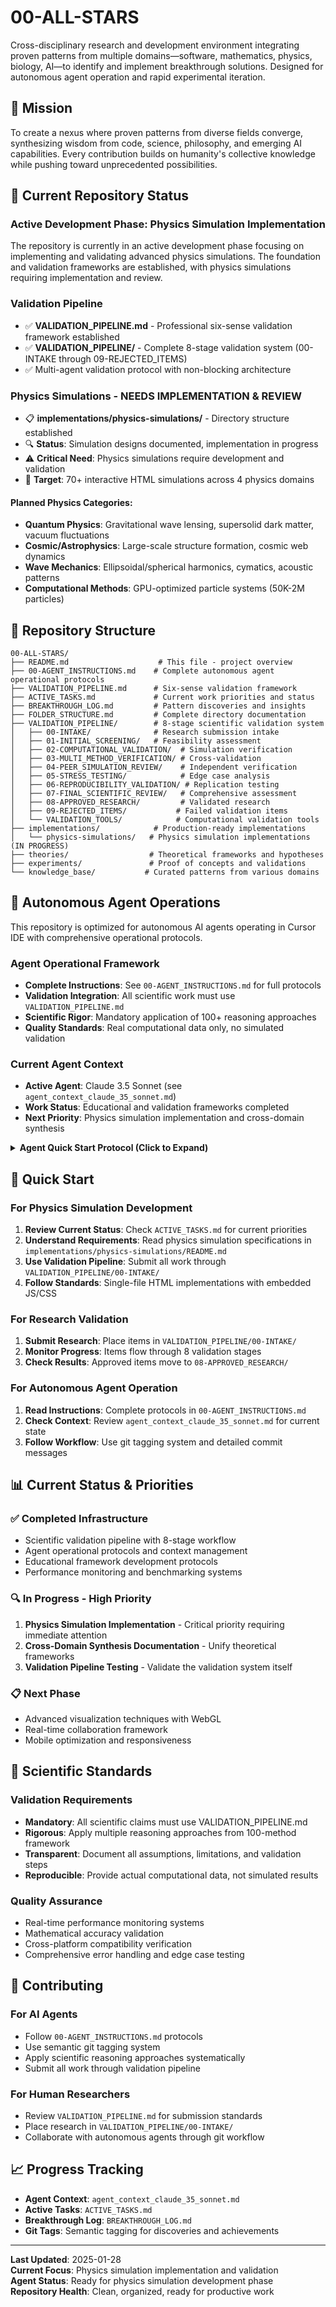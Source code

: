 # 00-ALL-STARS
Cross-disciplinary research and development environment integrating proven patterns from multiple domains—software, mathematics, physics, biology, AI—to identify and implement breakthrough solutions. Designed for autonomous agent operation and rapid experimental iteration.

## 🌟 Mission

To create a nexus where proven patterns from diverse fields converge, synthesizing wisdom from code, science, philosophy, and emerging AI capabilities. Every contribution builds on humanity's collective knowledge while pushing toward unprecedented possibilities.

## 🧬 Current Repository Status

### **Active Development Phase: Physics Simulation Implementation**
The repository is currently in an active development phase focusing on implementing and validating advanced physics simulations. The foundation and validation frameworks are established, with physics simulations requiring implementation and review.

### **Validation Pipeline**
- ✅ **VALIDATION_PIPELINE.md** - Professional six-sense validation framework established
- ✅ **VALIDATION_PIPELINE/** - Complete 8-stage validation system (00-INTAKE through 09-REJECTED_ITEMS)
- ✅ Multi-agent validation protocol with non-blocking architecture

### **Physics Simulations - NEEDS IMPLEMENTATION & REVIEW**
- 📋 **implementations/physics-simulations/** - Directory structure established
- 🔍 **Status**: Simulation designs documented, implementation in progress
- ⚠️ **Critical Need**: Physics simulations require development and validation
- 🎯 **Target**: 70+ interactive HTML simulations across 4 physics domains

#### Planned Physics Categories:
- **Quantum Physics**: Gravitational wave lensing, supersolid dark matter, vacuum fluctuations
- **Cosmic/Astrophysics**: Large-scale structure formation, cosmic web dynamics
- **Wave Mechanics**: Ellipsoidal/spherical harmonics, cymatics, acoustic patterns
- **Computational Methods**: GPU-optimized particle systems (50K-2M particles)

## 📁 Repository Structure

```
00-ALL-STARS/
├── README.md                    # This file - project overview
├── 00-AGENT_INSTRUCTIONS.md    # Complete autonomous agent operational protocols
├── VALIDATION_PIPELINE.md      # Six-sense validation framework
├── ACTIVE_TASKS.md             # Current work priorities and status
├── BREAKTHROUGH_LOG.md         # Pattern discoveries and insights
├── FOLDER_STRUCTURE.md         # Complete directory documentation
├── VALIDATION_PIPELINE/        # 8-stage scientific validation system
│   ├── 00-INTAKE/              # Research submission intake
│   ├── 01-INITIAL_SCREENING/   # Feasibility assessment
│   ├── 02-COMPUTATIONAL_VALIDATION/  # Simulation verification
│   ├── 03-MULTI_METHOD_VERIFICATION/ # Cross-validation
│   ├── 04-PEER_SIMULATION_REVIEW/    # Independent verification
│   ├── 05-STRESS_TESTING/            # Edge case analysis
│   ├── 06-REPRODUCIBILITY_VALIDATION/ # Replication testing
│   ├── 07-FINAL_SCIENTIFIC_REVIEW/   # Comprehensive assessment
│   ├── 08-APPROVED_RESEARCH/         # Validated research
│   ├── 09-REJECTED_ITEMS/           # Failed validation items
│   └── VALIDATION_TOOLS/            # Computational validation tools
├── implementations/            # Production-ready implementations
│   └── physics-simulations/   # Physics simulation implementations (IN PROGRESS)
├── theories/                  # Theoretical frameworks and hypotheses
├── experiments/               # Proof of concepts and validations
└── knowledge_base/           # Curated patterns from various domains
```

## 🤖 Autonomous Agent Operations

This repository is optimized for autonomous AI agents operating in Cursor IDE with comprehensive operational protocols.

### **Agent Operational Framework**
- **Complete Instructions**: See `00-AGENT_INSTRUCTIONS.md` for full protocols
- **Validation Integration**: All scientific work must use `VALIDATION_PIPELINE.md`
- **Scientific Rigor**: Mandatory application of 100+ reasoning approaches
- **Quality Standards**: Real computational data only, no simulated validation

### **Current Agent Context**
- **Active Agent**: Claude 3.5 Sonnet (see `agent_context_claude_35_sonnet.md`)
- **Work Status**: Educational and validation frameworks completed
- **Next Priority**: Physics simulation implementation and cross-domain synthesis

<details>
<summary><strong>Agent Quick Start Protocol (Click to Expand)</strong></summary>

```bash
# Mandatory startup sequence
pwd && git status
git pull origin main --rebase
git --no-pager log --oneline -10

# Work identification
grep -r "TODO\|FIXME\|XXX\|HACK" . --include="*.py" --include="*.js" --include="*.md"
cat ACTIVE_TASKS.md

# Begin work with proper commit messaging
git commit --allow-empty -m "AGENT:${MODEL_NAME} Starting: ${TASK_DESCRIPTION}"
```

**Core Requirements:**
- Apply scientific reasoning approaches from 100-method framework
- Use VALIDATION_PIPELINE.md for all scientific claims
- Document findings in detailed commit messages
- No mock data or simulated validation
- Cross-platform compatibility (PowerShell/Unix)

</details>

## 🚀 Quick Start

### For Physics Simulation Development
1. **Review Current Status**: Check `ACTIVE_TASKS.md` for current priorities
2. **Understand Requirements**: Read physics simulation specifications in `implementations/physics-simulations/README.md`
3. **Use Validation Pipeline**: Submit all work through `VALIDATION_PIPELINE/00-INTAKE/`
4. **Follow Standards**: Single-file HTML implementations with embedded JS/CSS

### For Research Validation
1. **Submit Research**: Place items in `VALIDATION_PIPELINE/00-INTAKE/`
2. **Monitor Progress**: Items flow through 8 validation stages
3. **Check Results**: Approved items move to `08-APPROVED_RESEARCH/`

### For Autonomous Agent Operation
1. **Read Instructions**: Complete protocols in `00-AGENT_INSTRUCTIONS.md`
2. **Check Context**: Review `agent_context_claude_35_sonnet.md` for current state
3. **Follow Workflow**: Use git tagging system and detailed commit messages

## 📊 Current Status & Priorities

### ✅ Completed Infrastructure
- Scientific validation pipeline with 8-stage workflow
- Agent operational protocols and context management
- Educational framework development protocols
- Performance monitoring and benchmarking systems

### 🔍 In Progress - High Priority
1. **Physics Simulation Implementation** - Critical priority requiring immediate attention
2. **Cross-Domain Synthesis Documentation** - Unify theoretical frameworks
3. **Validation Pipeline Testing** - Validate the validation system itself

### 📋 Next Phase
- Advanced visualization techniques with WebGL
- Real-time collaboration framework
- Mobile optimization and responsiveness

## 🔬 Scientific Standards

### **Validation Requirements**
- **Mandatory**: All scientific claims must use VALIDATION_PIPELINE.md
- **Rigorous**: Apply multiple reasoning approaches from 100-method framework
- **Transparent**: Document all assumptions, limitations, and validation steps
- **Reproducible**: Provide actual computational data, not simulated results

### **Quality Assurance**
- Real-time performance monitoring systems
- Mathematical accuracy validation
- Cross-platform compatibility verification
- Comprehensive error handling and edge case testing

## 🤝 Contributing

### For AI Agents
- Follow `00-AGENT_INSTRUCTIONS.md` protocols
- Use semantic git tagging system
- Apply scientific reasoning approaches systematically
- Submit all work through validation pipeline

### For Human Researchers
- Review `VALIDATION_PIPELINE.md` for submission standards
- Place research in `VALIDATION_PIPELINE/00-INTAKE/`
- Collaborate with autonomous agents through git workflow

## 📈 Progress Tracking

- **Agent Context**: `agent_context_claude_35_sonnet.md`
- **Active Tasks**: `ACTIVE_TASKS.md`
- **Breakthrough Log**: `BREAKTHROUGH_LOG.md`
- **Git Tags**: Semantic tagging for discoveries and achievements

---

**Last Updated**: 2025-01-28  
**Current Focus**: Physics simulation implementation and validation  
**Agent Status**: Ready for physics simulation development phase  
**Repository Health**: Clean, organized, ready for productive work